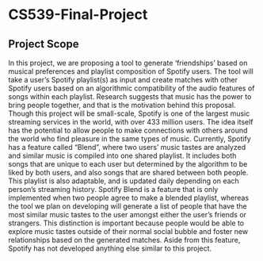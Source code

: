 # CS539-Final-Project

## Project Scope
 
In this project, we are proposing a tool to generate ‘friendships’ based on musical preferences and playlist composition of Spotify users. The tool will take a user’s Spotify playlist(s) as input and create matches with other Spotify users based on an algorithmic compatibility of the audio features of songs within each playlist.
Research suggests that music has the power to bring people together, and that is the motivation behind this proposal. Though this project will be small-scale, Spotify is one of the largest music streaming services in the world, with over 433 million users. The idea itself has the potential to allow people to make connections with others around the world who find pleasure in the same types of music. 
Currently, Spotify has a feature called “Blend”, where two users’ music tastes are analyzed and similar music is compiled into one shared playlist. It includes both songs that are unique to each user but determined by the algorithm to be liked by both users, and also songs that are shared between both people. This playlist is also adaptable, and is updated daily depending on each person’s streaming history.
Spotify Blend is a feature that is only implemented when two people agree to make a blended playlist, whereas the tool we plan on developing will generate a list of people that have the most similar music tastes to the user amongst either the user’s friends or strangers. This distinction is important because people would be able to explore music tastes outside of their normal social bubble and foster new relationships based on the generated matches. Aside from this feature, Spotify has not developed anything else similar to this project.
